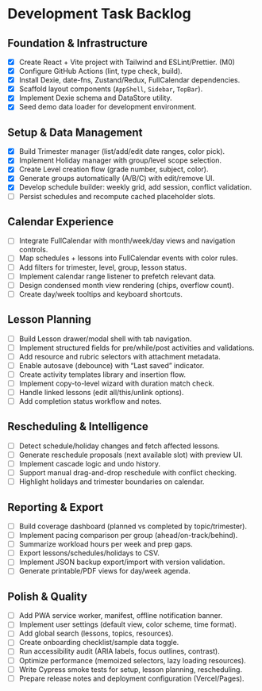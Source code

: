 # Development Task Backlog

## Foundation & Infrastructure
- [x] Create React + Vite project with Tailwind and ESLint/Prettier. (M0)
- [x] Configure GitHub Actions (lint, type check, build).
- [x] Install Dexie, date-fns, Zustand/Redux, FullCalendar dependencies.
- [x] Scaffold layout components (`AppShell`, `Sidebar`, `TopBar`).
- [x] Implement Dexie schema and DataStore utility.
- [x] Seed demo data loader for development environment.

## Setup & Data Management
- [x] Build Trimester manager (list/add/edit date ranges, color pick).
- [x] Implement Holiday manager with group/level scope selection.
- [x] Create Level creation flow (grade number, subject, color).
- [x] Generate groups automatically (A/B/C) with edit/remove UI.
- [x] Develop schedule builder: weekly grid, add session, conflict validation.
- [ ] Persist schedules and recompute cached placeholder slots.

## Calendar Experience
- [ ] Integrate FullCalendar with month/week/day views and navigation controls.
- [ ] Map schedules + lessons into FullCalendar events with color rules.
- [ ] Add filters for trimester, level, group, lesson status.
- [ ] Implement calendar range listener to prefetch relevant data.
- [ ] Design condensed month view rendering (chips, overflow count).
- [ ] Create day/week tooltips and keyboard shortcuts.

## Lesson Planning
- [ ] Build Lesson drawer/modal shell with tab navigation.
- [ ] Implement structured fields for pre/while/post activities and validations.
- [ ] Add resource and rubric selectors with attachment metadata.
- [ ] Enable autosave (debounce) with “Last saved” indicator.
- [ ] Create activity templates library and insertion flow.
- [ ] Implement copy-to-level wizard with duration match check.
- [ ] Handle linked lessons (edit all/this/unlink options).
- [ ] Add completion status workflow and notes.

## Rescheduling & Intelligence
- [ ] Detect schedule/holiday changes and fetch affected lessons.
- [ ] Generate reschedule proposals (next available slot) with preview UI.
- [ ] Implement cascade logic and undo history.
- [ ] Support manual drag-and-drop reschedule with conflict checking.
- [ ] Highlight holidays and trimester boundaries on calendar.

## Reporting & Export
- [ ] Build coverage dashboard (planned vs completed by topic/trimester).
- [ ] Implement pacing comparison per group (ahead/on-track/behind).
- [ ] Summarize workload hours per week and prep gaps.
- [ ] Export lessons/schedules/holidays to CSV.
- [ ] Implement JSON backup export/import with version validation.
- [ ] Generate printable/PDF views for day/week agenda.

## Polish & Quality
- [ ] Add PWA service worker, manifest, offline notification banner.
- [ ] Implement user settings (default view, color scheme, time format).
- [ ] Add global search (lessons, topics, resources).
- [ ] Create onboarding checklist/sample data toggle.
- [ ] Run accessibility audit (ARIA labels, focus outlines, contrast).
- [ ] Optimize performance (memoized selectors, lazy loading resources).
- [ ] Write Cypress smoke tests for setup, lesson planning, rescheduling.
- [ ] Prepare release notes and deployment configuration (Vercel/Pages).
